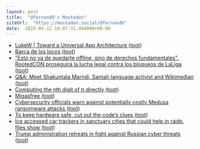 ```yaml
---
layout: post
title:  "@fernand0's Mastodon"
siteUrl:  "https://mastodon.social/@fernand0"
date:  2025-04-12 10:07:31.494000+00:00
---
```

*  [LukeW \| Toward a Universal App Architecture ](https://www.lukew.com/ff/entry.asp?209) ([toot](https://mastodon.social/@fernand0/114324435860953759))
*  [Barca de los locos ](https://www.flickr.com/photos/fernand0/54418515912) ([toot](https://mastodon.social/@fernand0/114324420460694952))
*  ["Esto no va de quedarte offline, sino de derechos fundamentales". RootedCON proseguirá la lucha legal contra los bloqueos de LaLiga ](https://www.genbeta.com/a-fondo/esto-no-va-quedarte-offline-sino-derechos-fundamentales-rootedcon-proseguira-lucha-legal-bloqueos-lalig) ([toot](https://mastodon.social/@fernand0/114324180065679813))
*  [Q&A: Meet Shakuntala Marndi, Santali-language activist and Wikimedian ](https://globalvoices.org/2025/03/28/qa-meet-shakuntala-marndi-santali-language-activist-and-wikimedian) ([toot](https://mastodon.social/@fernand0/114323959031919276))
*  [Computing the nth digit of π directly ](https://www.johndcook.com/blog/2025/03/14/bbp) ([toot](https://mastodon.social/@fernand0/114322378676936260))
*  [Migasfree ](https://avecesunafoto.wordpress.com/2025/04/10/migasfree) ([toot](https://mastodon.social/@fernand0/114320583398099640))
*  [Cybersecurity officials warn against potentially costly Medusa ransomware attacks ](https://www.ksl.com/article/51276010/cybersecurity-officials-warn-against-potentially-costly-medusa-ransomware-attack) ([toot](https://mastodon.social/@fernand0/114320513423377828))
*  [To keep hardware safe, cut out the code’s clues ](https://news.mit.edu/2025/to-keep-hardware-safe-cut-out-codes-clues-021) ([toot](https://mastodon.social/@fernand0/114320180012292327))
*  [Ice accessed car trackers in sanctuary cities that could help in raids, files show ](https://www.theguardian.com/us-news/2025/mar/11/ice-car-trackers-sanctuary-citie) ([toot](https://mastodon.social/@fernand0/114319982362206718))
*  [Trump administration retreats in fight against Russian cyber threats ](https://www.theguardian.com/us-news/2025/feb/28/trump-russia-hacking-cyber-securit) ([toot](https://mastodon.social/@fernand0/114319720110901747))
